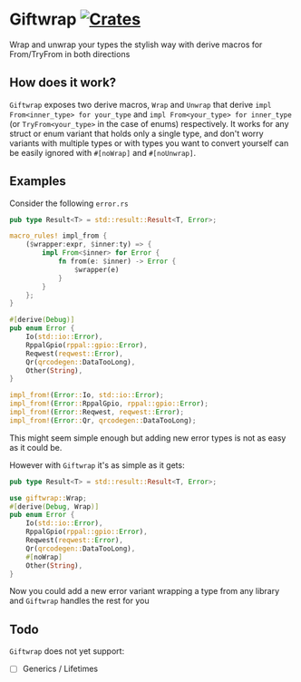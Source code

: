 # Giftwrap [![Crates](https://img.shields.io/badge/crates.io-giftwrap-brightgreen.svg)](https://crates.io/crates/giftwrap)
Wrap and unwrap your types the stylish way with derive macros for From/TryFrom in both directions

## How does it work?
`Giftwrap` exposes two derive macros, `Wrap` and `Unwrap` that derive `impl From<inner_type> for your_type` and `impl From<your_type> for inner_type` (or `TryFrom<your_type>` in the case of enums) respectively.
It works for any struct or enum variant that holds only a single type, and don't worry variants with multiple types or with types you want to convert yourself can be easily ignored with `#[noWrap]` and `#[noUnwrap]`.

## Examples
Consider the following `error.rs`
```rust
pub type Result<T> = std::result::Result<T, Error>;

macro_rules! impl_from {
    ($wrapper:expr, $inner:ty) => {
        impl From<$inner> for Error {
            fn from(e: $inner) -> Error {
                $wrapper(e)
            }
        }
    };
}

#[derive(Debug)]
pub enum Error {
    Io(std::io::Error),
    RppalGpio(rppal::gpio::Error),
    Reqwest(reqwest::Error),
    Qr(qrcodegen::DataTooLong),
    Other(String),
}

impl_from!(Error::Io, std::io::Error);
impl_from!(Error::RppalGpio, rppal::gpio::Error);
impl_from!(Error::Reqwest, reqwest::Error);
impl_from!(Error::Qr, qrcodegen::DataTooLong);
```
This might seem simple enough but adding new error types is not as easy as it could be.

However with `Giftwrap` it's as simple as it gets:
```rust
pub type Result<T> = std::result::Result<T, Error>;

use giftwrap::Wrap;
#[derive(Debug, Wrap)]
pub enum Error {
    Io(std::io::Error),
    RppalGpio(rppal::gpio::Error),
    Reqwest(reqwest::Error),
    Qr(qrcodegen::DataTooLong),
    #[noWrap]
    Other(String),
}
```
Now you could add a new error variant wrapping a type from any library and `Giftwrap` handles the rest for you

## Todo
`Giftwrap` does not yet support:
- [ ] Generics / Lifetimes
